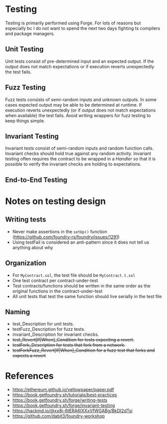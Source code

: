 # Testing
Testing is primarily performed using Forge. For lots of reasons but especially bc I do not want to spend the next
two days fighting ts compilers and package managers.

## Unit Testing
Unit tests consist of pre-determined input and an expected output. If the output does not match expectations or if execution reverts unexpectedly the test fails.
## Fuzz Testing
Fuzz tests consists of semi-random inputs and unknown outputs. In some cases expected output may be able to be determined at runtime. If execution reverts unexpectedly (or if output does not match expectations when available) the test fails. Avoid writing wrappers for fuzz testing to keep things simple.
## Invariant Testing
Invariant tests consist of semi-random inputs and random function calls. Invariant checks should hold true against any random activity. Invariant testing often requires the contract to be wrapped in a *Handler* so that it is possible to verify the invariant checks are holding to expectations. 

## End-to-End Testing


# Notes on testing design

## Writing tests
- Never make assertions in the `setUp()` function (https://github.com/foundry-rs/foundry/issues/1291)
- Using testFail is considered an anti-pattern since it does not tell us anything about why

## Organization
- For `MyContract.sol`, the test file should be `MyContract.t.sol`
- One test contract per contract-under-test
- Test contracts/functions should be written in the same order as the original functions in the contract-under-test
- All unit tests that test the same function should live serially in the test file

## Naming
- test_Description for unit tests.
- testFuzz_Description for fuzz tests.
- invariant_Description for invariant checks.
- ~~test_Revert[If|When]_Condition for tests expecting a revert.~~
- ~~testFork_Description for tests that fork from a network.~~
- ~~testForkFuzz_Revert[If|When]_Condition for a fuzz test that forks and expects a revert~~

# References
- https://ethereum.github.io/yellowpaper/paper.pdf
- https://book.getfoundry.sh/tutorials/best-practices
- https://book.getfoundry.sh/forge/writing-tests
- https://book.getfoundry.sh/forge/invariant-testing
- https://hackmd.io/@xx8i-6tERA6IXXxVfWGABg/BkDI2dTsi
- https://github.com/dabit3/foundry-workshop

